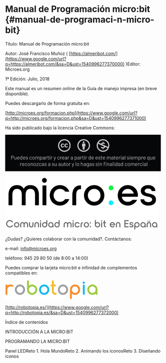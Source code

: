 # Manual de Programación micro:bit {#manual-de-programaci-n-micro-bit}

Título: Manual de Programación micro:bit

Autor: José Francisco Muñoz ( [https://almeribot.com/](https://www.google.com/url?q=https://almeribot.com/&sa=D&ust=1540996277370000) )Editor: Microes.org

1ª Edición: Julio, 2018

Este manual es un resumen online de la Guía de manejo impresa (en breve disponible).

Puedes descargarlo de forma gratuita en:

[http://microes.org/formacion.php](https://www.google.com/url?q=http://microes.org/formacion.php&sa=D&ust=1540996277371000)

Ha sido publicado bajo la licencia Creative Commons:

![C:\Users\CHEMA\Desktop\Manual de Programación microbit\Creative Commons.jpg](images/image33.jpg)

![C:\Users\CHEMA\Desktop\microes\logo\microes logo tagline fondo Blanco 300.png](images/image10.png)

¿Dudas? ¿Quieres colaborar con la comunidad?. Contáctanos:

e-mail: info@microes.org

teléfono: 945 29 80 50  (de 8:00 a 14:00)

Puedes comprar la tarjeta micro:bit e infinidad de complementos compatibles en:

![robotopia-logo-300.png](images/image35.png)

[http://robotopia.es/](https://www.google.com/url?q=http://robotopia.es/&sa=D&ust=1540996277372000)

Índice de contenidos

INTRODUCCIÓN A LA MICRO:BIT

PROGRAMANDO LA MICRO:BIT

Panel LEDReto 1\. Hola MundoReto 2\. Animando los iconosReto 3\. Diseñando iconos